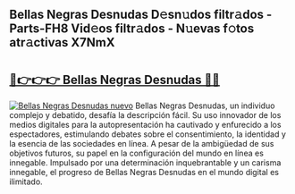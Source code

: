 ## Bellas Negras Desnudas D𝚎sn𝚞dos filtr𝚊dos - Parts-FH8 Vid𝚎os filtr𝚊dos - N𝚞evas f𝚘tos atr𝚊ctivas X7NmX

# <h2><a href="http://mbbs3r.tromn.icu/?c=Bellas+Negras+Desnudas">🔗👉👉👉 Bellas Negras Desnudas 🔗🔗</a></h2>

[![Bellas Negras Desnudas nuevo](https://i.imgur.com/pEAQMta.gif)](http://mbbs3r.tromn.icu/?c=Bellas+Negras+Desnudas)
Bellas Negras Desnudas, un individuo complejo y debatido, desafía la descripción fácil. Su uso innovador de los medios digitales para la autopresentación ha cautivado y enfurecido a los espectadores, estimulando debates sobre el consentimiento, la identidad y la esencia de las sociedades en línea. A pesar de la ambigüedad de sus objetivos futuros, su papel en la configuración del mundo en línea es innegable. Impulsado por una determinación inquebrantable y un carisma innegable, el progreso de Bellas Negras Desnudas en el mundo digital es ilimitado.
